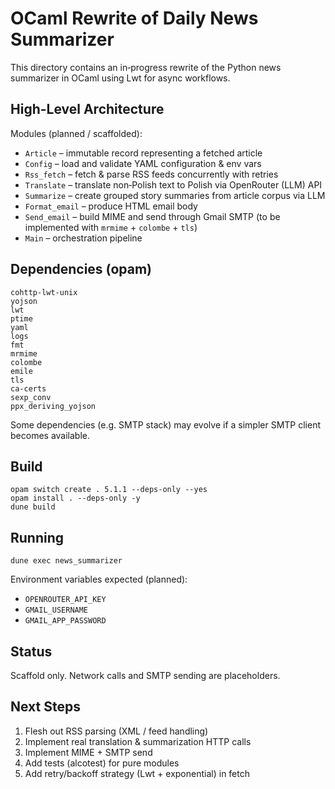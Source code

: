 # OCaml Rewrite of Daily News Summarizer

This directory contains an in‑progress rewrite of the Python news summarizer in OCaml using Lwt for async workflows.

## High-Level Architecture

Modules (planned / scaffolded):

- `Article` – immutable record representing a fetched article
- `Config` – load and validate YAML configuration & env vars
- `Rss_fetch` – fetch & parse RSS feeds concurrently with retries
- `Translate` – translate non‑Polish text to Polish via OpenRouter (LLM) API
- `Summarize` – create grouped story summaries from article corpus via LLM
- `Format_email` – produce HTML email body
- `Send_email` – build MIME and send through Gmail SMTP (to be implemented with `mrmime` + `colombe` + `tls`)
- `Main` – orchestration pipeline

## Dependencies (opam)

```
cohttp-lwt-unix
yojson
lwt
ptime
yaml
logs
fmt
mrmime
colombe
emile
tls
ca-certs
sexp_conv
ppx_deriving_yojson
```

Some dependencies (e.g. SMTP stack) may evolve if a simpler SMTP client becomes available.

## Build

```
opam switch create . 5.1.1 --deps-only --yes
opam install . --deps-only -y
dune build
```

## Running

```
dune exec news_summarizer
```

Environment variables expected (planned):

- `OPENROUTER_API_KEY`
- `GMAIL_USERNAME`
- `GMAIL_APP_PASSWORD`

## Status

Scaffold only. Network calls and SMTP sending are placeholders.

## Next Steps

1. Flesh out RSS parsing (XML / feed handling)
2. Implement real translation & summarization HTTP calls
3. Implement MIME + SMTP send
4. Add tests (alcotest) for pure modules
5. Add retry/backoff strategy (Lwt + exponential) in fetch

